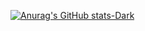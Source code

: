 
[![Anurag's GitHub stats-Dark](https://github-readme-stats.vercel.app/api?username=Jaeboong&show_icons=true&theme=dark#gh-dark-mode-only)](https://github.com/anuraghazra/github-readme-stats#gh-dark-mode-only)
